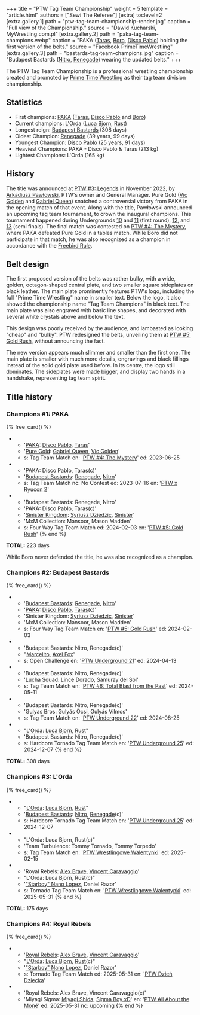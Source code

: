 +++
title = "PTW Tag Team Championship"
weight = 5
template = "article.html"
authors = ["Sewi The Referee"]
[extra]
toclevel=2
[extra.gallery.1]
path = "ptw-tag-team-championship-render.jpg"
caption = "Full view of the Championship."
source = "Dawid Kucharski, MyWrestling.com.pl"
[extra.gallery.2]
path = "paka-tag-team-champions.webp"
caption = "PAKA ([Taras](@/w/taras.md), [Boro](@/w/boro.md), [Disco Pablo](@/w/disco-pablo.md)) holding the first version of the belts."
source = "Facebook PrimeTimeWrestling"
[extra.gallery.3]
path = "bastards-tag-team-champions.jpg"
caption = "Budapest Bastards ([Nitro](@/w/nitro.md), [Renegade](@/w/renegade.md)) wearing the updated belts."
+++

The PTW Tag Team Championship is a professional wrestling championship created and promoted by [Prime Time Wrestling](@/o/ptw.md) as their tag team division championship.

<!-- more -->

## Statistics

* First champions: [PAKA](@/tt/paka.md) ([Taras](@/w/taras.md), [Disco Pablo](@/w/disco-pablo.md) and [Boro](@/w/boro.md))
* Current champions: [L'Orda](@/tt/l-orda.md) ([Luca Bjorn](@/w/luca-bjorn.md), [Rust](@/w/rust.md))
* Longest reign: [Budapest Bastards](@/tt/budapest-bastards.md) (308 days)
* Oldest Champion: [Renegade](@/w/renegade.md) (39 years, 99 days)
* Youngest Champion: [Disco Pablo](@/w/disco-pablo.md) (25 years, 91 days)
* Heaviest Champions: PAKA - Disco Pablo & Taras (213&nbsp;kg)
* Lightest Champions: L'Orda (165&nbsp;kg)

## History

The title was announced at [PTW #3: Legends](@/e/ptw/2022-11-26-ptw-3-legends.md) in November 2022, by [Arkadiusz Pawłowski](@/w/pan-pawlowski.md), PTW's owner and General Manager.
Pure Gold ([Vic Golden](@/w/vic-golden.md) and [Gabriel Queen](@/w/gabriel-queen.md)) snatched a controversial victory from PAKA in the opening match of that event.
Along with the title, Pawłowski announced an upcoming tag team tournament, to crown the inaugural champions.
This tournament happened during Undergrounds [10](@/e/ptw/2023-01-28-ptw-underground-10.md) and
[11](@/e/ptw/2023-01-29-ptw-underground-11.md) (first round), [12](@/e/ptw/2023-02-26-ptw-underground-12.md), and [13](@/e/ptw/2023-03-26-ptw-underground-13.md) (semi finals).
The final match was contested on [PTW #4: The Mystery](@/e/ptw/2023-06-25-ptw-4-mystery.md), where PAKA defeated Pure Gold in a tables match.
While Boro did not participate in that match, he was also recognized as a champion in accordance with the [Freebird Rule][freebird-rule].

## Belt design

The first proposed version of the belts was rather bulky, with a wide, golden, octagon-shaped central plate, and two smaller square sideplates on black leather. The main plate prominently features PTW's logo, including the full "Prime Time Wrestling" name in smaller text. Below the logo, it also showed the championship name "Tag Team Champions" in black text. The main plate was also engraved with basic line shapes, and decorated with several white crystals above and below the text.

This design was poorly received by the audience, and lambasted as looking "cheap" and "bulky". PTW redesigned the belts, unveiling them at [PTW #5: Gold Rush](@/e/ptw/2024-02-03-ptw-5-gold-rush.md), without announcing the fact.

The new version appears much slimmer and smaller than the first one. The main plate is smaller with much more details, engravings and black fillings instead of the solid gold plate used before. In its centre, the logo still dominates. The sideplates were made bigger, and display two hands in a handshake, representing tag team spirit.

## Title history

### Champions #1: PAKA

{% free_card() %}
- - '[PAKA](@/tt/paka.md): [Disco Pablo](@/w/disco-pablo.md), [Taras](@/w/taras.md)'
  - '[Pure Gold](@/tt/pure-gold.md): [Gabriel Queen](@/w/gabriel-queen.md), [Vic Golden](@/w/vic-golden.md)'
  - s: Tag Team Match
    en: '[PTW #4: The Mystery](@/e/ptw/2023-06-25-ptw-4-mystery.md)'
    ed: 2023-06-25
- - 'PAKA: Disco Pablo, Taras(c)'
  - '[Budapest Bastards](@/tt/budapest-bastards.md): [Renegade](@/w/renegade.md), [Nitro](@/w/nitro.md)'
  - s: Tag Team Match
    nc: No Contest
    ed: 2023-07-16
    en: '[PTW x Ryucon 2](@/e/ptw/2023-07-16-ptw-x-ryucon.md)'
- - 'Budapest Bastards: Renegade, Nitro'
  - 'PAKA: Disco Pablo, Taras(c)'
  - '[Sinister Kingdom](@/tt/sinister-kingdom.md): [Syriusz Dziedzic](@/w/dziedzic.md), [Sinister](@/w/sinister.md)'
  - 'MxM Collection: Mansoor, Mason Madden'
  - s: Four Way Tag Team Match
    ed: 2024-02-03
    en: '[PTW #5: Gold Rush](@/e/ptw/2024-02-03-ptw-5-gold-rush.md)'
{% end %}

**TOTAL:** 223 days

While Boro never defended the title, he was also recognized as a champion.

### Champions #2: Budapest Bastards

{% free_card() %}
- - '[Budapest Bastards](@/tt/budapest-bastards.md): [Renegade](@/w/renegade.md), [Nitro](@/w/nitro.md)'
  - '[PAKA](@/tt/paka.md): [Disco Pablo](@/w/disco-pablo.md), [Taras](@/w/taras.md)(c)'
  - 'Sinister Kingdom: [Syriusz Dziedzic](@/w/dziedzic.md), [Sinister](@/w/sinister.md)'
  - 'MxM Collection: Mansoor, Mason Madden'
  - s: Four Way Tag Team Match
    en: '[PTW #5: Gold Rush](@/e/ptw/2024-02-03-ptw-5-gold-rush.md)'
    ed: 2024-02-03
- - 'Budapest Bastards: Nitro, Renegade(c)'
  - "[Marcelito](@/w/marcelito.md), [Axel Fox](@/w/axel-fox.md)"
  - s: Open Challenge
    en: '[PTW Underground 21](@/e/ptw/2024-04-13-ptw-underground-21.md)'
    ed: 2024-04-13
- - 'Budapest Bastards: Nitro, Renegade(c)'
  - 'Lucha Squad: Lince Dorado, Samuray del Sol'
  - s: Tag Team Match
    en: '[PTW #6: Total Blast from the Past](@/e/ptw/2024-05-11-ptw-6.md)'
    ed: 2024-05-11
- - 'Budapest Bastards: Nitro, Renegade(c)'
  - 'Gulyas Bros: Gulyás Öcsi, Gulyás Vilmos'
  - s: Tag Team Match
    en: '[PTW Underground 22](@/e/ptw/2024-08-25-ptw-underground-22.md)'
    ed: 2024-08-25
- - "[L'Orda](@/tt/l-orda.md): [Luca Bjorn](@/w/luca-bjorn.md), [Rust](@/w/rust.md)"
  - 'Budapest Bastards: Nitro, Renegade(c)'
  - s: Hardcore Tornado Tag Team Match
    en: '[PTW Underground 25](@/e/ptw/2024-12-07-ptw-underground-25.md)'
    ed: 2024-12-07
{% end %}

**TOTAL:** 308 days

### Champions #3: L'Orda

{% free_card() %}
- - "[L'Orda](@/tt/l-orda.md): [Luca Bjorn](@/w/luca-bjorn.md), [Rust](@/w/rust.md)"
  - '[Budapest Bastards](@/tt/budapest-bastards.md): [Nitro](@/w/nitro.md), [Renegade](@/w/renegade.md)(c)'
  - s: Hardcore Tornado Tag Team Match
    en: '[PTW Underground 25](@/e/ptw/2024-12-07-ptw-underground-25.md)'
    ed: 2024-12-07
- - "L'Orda: Luca Bjorn, Rust(c)"
  - 'Team Turbulence: Tommy Tornado, Tommy Torpedo'
  - s: Tag Team Match
    en: '[PTW Wrestlingowe Walentynki](@/e/ptw/2025-02-15-ptw-wrestlingowe-walentynki.md)'
    ed: 2025-02-15
- - 'Royal Rebels: [Alex Brave](@/w/alex-brave.md), [Vincent Caravaggio](@/w/vincent-caravaggio.md)'
  - "L'Orda: Luca Bjorn, Rust(c)"
  - '["Starboy" Nano Lopez](@/w/nano-lopez.md), Daniel Razor'
  - s: Tornado Tag Team Match
    en: '[PTW Wrestlingowe Walentynki](@/e/ptw/2025-05-31-ptw-dzien-dziecka.md)'
    ed: 2025-05-31
{% end %}

**TOTAL:** 175 days

### Champions #4: Royal Rebels

{% free_card() %}
- - '[Royal Rebels](@/tt/royal-rebels.md): [Alex Brave](@/w/alex-brave.md), [Vincent Caravaggio](@/w/vincent-caravaggio.md)'
  - "[L'Orda](@/tt/l-orda.md): [Luca Bjorn](@/w/luca-bjorn.md), [Rust](@/w/rust.md)(c)"
  - '["Starboy" Nano Lopez](@/w/nano-lopez.md), Daniel Razor'
  - s: Tornado Tag Team Match
    ed: 2025-05-31
    en: '[PTW Dzień Dziecka](@/e/ptw/2025-05-31-ptw-dzien-dziecka.md)'
- - 'Royal Rebels: Alex Brave, Vincent Caravaggio(c)'
  - 'Miyagi Sigma: [Miyagi Shida](@/w/miyagi-shida.md), [Sigma Boy xD](@/w/sigma-boy.md)'
    en: '[PTW All About the Moné](@/e/ptw/2025-07-27-ptw-all-about-the-mone.md)'
    ed: 2025-05-31
    nc: upcoming
{% end %}

[freebird-rule]: https://prowrestling.fandom.com/wiki/Freebird_Rule
